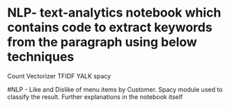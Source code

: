 # NLP- text-analytics notebook which contains code to extract keywords from the paragraph using below techniques
Count Vectorizer
TFIDF
YALK
spacy


#NLP - Like and Dislike of menu items by Customer.
Spacy module used to classify the result.
Further explanations in the notebook itself
